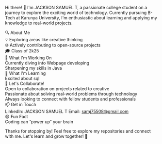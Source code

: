 Hi there! 👋
I'm JACKSON SAMUEL T, a passionate college student on a journey to explore the exciting world of technology. Currently pursuing B-Tech at Karunya University, I'm enthusiastic about learning and applying my knowledge to real-world projects.

🔍 About Me   
💡 Exploring areas like creative thinking  
🌐 Actively contributing to open-source projects    
🎓 Class of 2k25  
🚀 What I'm Working On  
Currently diving into Webpage developing  
Sharpening my skills in Java   
🌱 What I'm Learning  
Excited about sql            
👯 Let's Collaborate!                    
Open to collaboration on projects related to creative                
Passionate about solving real-world problems through technology                    
Always looking to connect with fellow students and professionals          
📫 Get in Touch      
LinkedIn: JACKSON SAMUEL T
Email: samj75508@gmail.com  
😄 Fun Fact  
Coding can “power up” your brain

Thanks for stopping by! Feel free to explore my repositories and connect with me. Let's learn and grow together! 🚀
